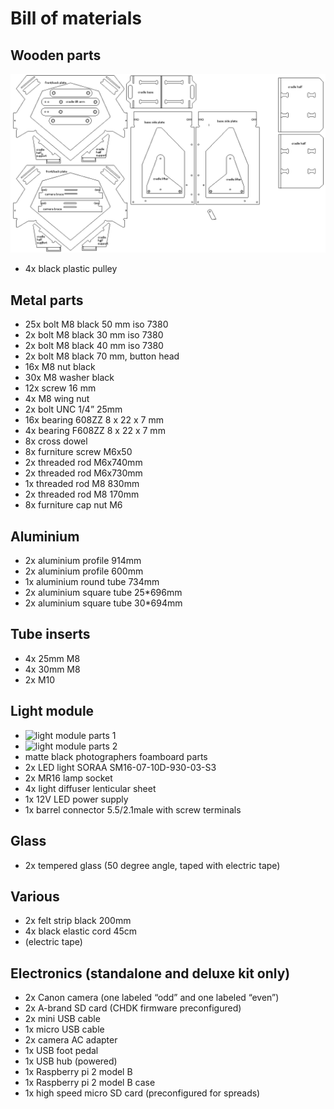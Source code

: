 # Bill of materials

## Wooden parts
![archivist wooden parts named](pictures/archivist_wooden_parts.png "archivist wooden parts")
* 4x black plastic pulley

## Metal parts
* 25x bolt M8 black 50 mm iso 7380
* 2x bolt M8 black 30 mm iso 7380
* 2x bolt M8 black 40 mm iso 7380
* 2x bolt M8 black 70 mm, button head
* 16x M8 nut black
* 30x M8 washer black
* 12x screw 16 mm
* 4x M8 wing nut
* 2x bolt UNC 1/4” 25mm
* 16x bearing 608ZZ 8 x 22 x 7 mm
* 4x bearing F608ZZ 8 x 22 x 7 mm
* 8x cross dowel
* 8x furniture screw M6x50
* 2x threaded rod M6x740mm
* 2x threaded rod M6x730mm
* 1x threaded rod M8 830mm
* 2x threaded rod M8 170mm
* 8x furniture cap nut M6

## Aluminium
* 2x aluminium profile 914mm 
* 2x aluminium profile 600mm 
* 1x aluminium round tube 734mm
* 2x aluminium square tube 25*696mm
* 2x aluminium square tube 30*694mm

## Tube inserts
* 4x 25mm M8
* 4x 30mm M8
* 2x M10

## Light module
* ![light module parts 1](pictures/light_module_parts1.png "light module foamboard parts 1")
* ![light module parts 2](pictures/light_module_parts2.png "light module foamboard parts 2")
* matte black photographers foamboard parts
* 2x LED light SORAA SM16-07-10D-930-03-S3
* 2x MR16 lamp socket
* 4x light diffuser lenticular sheet
* 1x 12V LED power supply
* 1x barrel connector 5.5/2.1male with screw terminals 

## Glass
* 2x tempered glass (50 degree angle, taped with electric tape)

## Various
* 2x felt strip black 200mm
* 4x black elastic cord 45cm
* (electric tape)

## Electronics (standalone and deluxe kit only)
* 2x Canon camera (one labeled “odd” and one labeled “even”)
* 2x A-brand SD card (CHDK firmware preconfigured)
* 2x mini USB cable
* 1x micro USB cable
* 2x camera AC adapter
* 1x USB foot pedal
* 1x USB hub (powered)
* 1x Raspberry pi 2 model B
* 1x Raspberry pi 2 model B case
* 1x high speed micro SD card (preconfigured for spreads)
